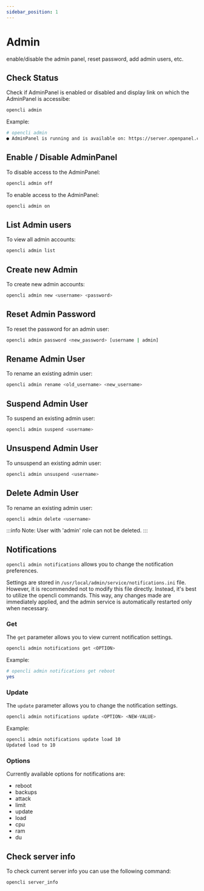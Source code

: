 ```yaml
---
sidebar_position: 1
---
```


# Admin

enable/disable the admin panel, reset password, add admin users, etc.

## Check Status

Check if AdminPanel is enabled or disabled and display link on which the AdminPanel is accessibe:

```bash
opencli admin
```

Example:
```bash
# opencli admin
● AdminPanel is running and is available on: https://server.openpanel.co:2087/
```

## Enable / Disable AdminPanel

To disable access to the AdminPanel:

```bash
opencli admin off
```

To enable access to the AdminPanel:

```bash
opencli admin on
```
## List Admin users

To view all admin accounts:

```bash
opencli admin list
```

## Create new Admin

To create new admin accounts:

```bash
opencli admin new <username> <password>
```
## Reset Admin Password

To reset the password for an admin user:

```bash
opencli admin password <new_password> [username | admin]
```

## Rename Admin User

To rename an existing admin user:

```bash
opencli admin rename <old_username> <new_username>
```

## Suspend Admin User

To suspend an existing admin user:

```bash
opencli admin suspend <username>
```

## Unsuspend Admin User

To unsuspend an existing admin user:

```bash
opencli admin unsuspend <username>
```

## Delete Admin User

To rename an existing admin user:

```bash
opencli admin delete <username>
```

:::info
Note: User with 'admin' role can not be deleted.
:::

## Notifications

`opencli admin notifications` allows you to change the notification preferences.

Settings are stored in `/usr/local/admin/service/notifications.ini` file. However, it is recommended not to modify this file directly. Instead, it's best to utilize the opencli commands. This way, any changes made are immediately applied, and the admin service is automatically restarted only when necessary.

### Get

The `get` parameter allows you to view current notification settings.

```bash
opencli admin notifications get <OPTION>
```

Example:

```bash
# opencli admin notifications get reboot
yes
```

### Update

The `update` parameter allows you to change the notification settings.


```bash
opencli admin notifications update <OPTION> <NEW-VALUE>
```

Example:
```bash
opencli admin notifications update load 10
Updated load to 10
```

### Options

Currently available options for notifications are:

- reboot
- backups
- attack
- limit
- update
- load
- cpu
- ram
- du

## Check server info

To check current server info you can use the following command:

```bash
opencli server_info 
```
